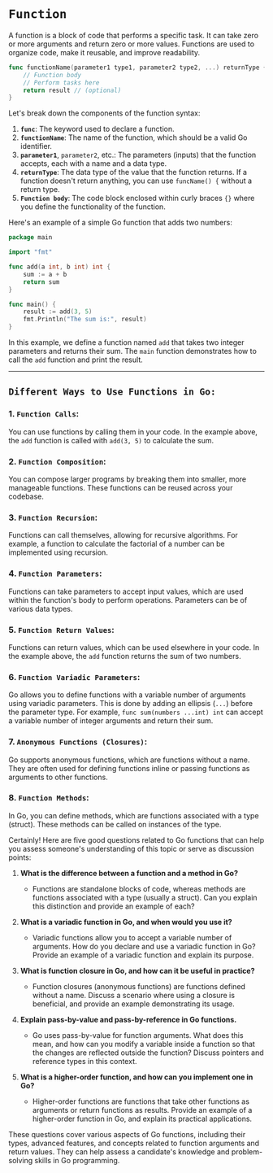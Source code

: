 # `Function`

A function is a block of code that performs a specific task. It can take zero or more arguments and return zero or more values. Functions are used to organize code, make it reusable, and improve readability.

```go
func functionName(parameter1 type1, parameter2 type2, ...) returnType {
    // Function body
    // Perform tasks here
    return result // (optional)
}
```

Let's break down the components of the function syntax:

1. **`func`**: The keyword used to declare a function.
2. **`functionName`**: The name of the function, which should be a valid Go identifier.
3. **`parameter1`**, `parameter2`, etc.: The parameters (inputs) that the function accepts, each with a name and a data type.
4. **`returnType`**: The data type of the value that the function returns. If a function doesn't return anything, you can use `funcName() {` without a return type.
5. **`Function body`**: The code block enclosed within curly braces `{}` where you define the functionality of the function.

Here's an example of a simple Go function that adds two numbers:

```go
package main

import "fmt"

func add(a int, b int) int {
    sum := a + b
    return sum
}

func main() {
    result := add(3, 5)
    fmt.Println("The sum is:", result)
}
```

In this example, we define a function named `add` that takes two integer parameters and returns their sum. The `main` function demonstrates how to call the `add` function and print the result.

---

## `Different Ways to Use Functions in Go:`

### 1. **`Function Calls`**: 
You can use functions by calling them in your code. In the example above, the `add` function is called with `add(3, 5)` to calculate the sum.

### 2. **`Function Composition`**: 
You can compose larger programs by breaking them into smaller, more manageable functions. These functions can be reused across your codebase.

### 3. **`Function Recursion`**: 
Functions can call themselves, allowing for recursive algorithms. For example, a function to calculate the factorial of a number can be implemented using recursion.

### 4. **`Function Parameters`**: 
Functions can take parameters to accept input values, which are used within the function's body to perform operations. Parameters can be of various data types.

### 5. **`Function Return Values`**: 
Functions can return values, which can be used elsewhere in your code. In the example above, the `add` function returns the sum of two numbers.

### 6. **`Function Variadic Parameters`**: 
Go allows you to define functions with a variable number of arguments using variadic parameters. This is done by adding an ellipsis (`...`) before the parameter type. For example, `func sum(numbers ...int) int` can accept a variable number of integer arguments and return their sum.

### 7. **`Anonymous Functions (Closures)`**: 
Go supports anonymous functions, which are functions without a name. They are often used for defining functions inline or passing functions as arguments to other functions.

### 8. **`Function Methods`**: 
In Go, you can define methods, which are functions associated with a type (struct). These methods can be called on instances of the type.


Certainly! Here are five good questions related to Go functions that can help you assess someone's understanding of this topic or serve as discussion points:

1. **What is the difference between a function and a method in Go?**
   - Functions are standalone blocks of code, whereas methods are functions associated with a type (usually a struct). Can you explain this distinction and provide an example of each?

2. **What is a variadic function in Go, and when would you use it?**
   - Variadic functions allow you to accept a variable number of arguments. How do you declare and use a variadic function in Go? Provide an example of a variadic function and explain its purpose.

3. **What is function closure in Go, and how can it be useful in practice?**
   - Function closures (anonymous functions) are functions defined without a name. Discuss a scenario where using a closure is beneficial, and provide an example demonstrating its usage.

4. **Explain pass-by-value and pass-by-reference in Go functions.**
   - Go uses pass-by-value for function arguments. What does this mean, and how can you modify a variable inside a function so that the changes are reflected outside the function? Discuss pointers and reference types in this context.

5. **What is a higher-order function, and how can you implement one in Go?**
   - Higher-order functions are functions that take other functions as arguments or return functions as results. Provide an example of a higher-order function in Go, and explain its practical applications.

These questions cover various aspects of Go functions, including their types, advanced features, and concepts related to function arguments and return values. They can help assess a candidate's knowledge and problem-solving skills in Go programming.